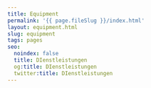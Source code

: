 ```yaml
---
title: Equipment
permalink: '{{ page.fileSlug }}/index.html'
layout: equipment.html
slug: equipment
tags: pages
seo:
  noindex: false
  title: DIenstleistungen
  og:title: DIenstleistungen
  twitter:title: DIenstleistungen
---
```



